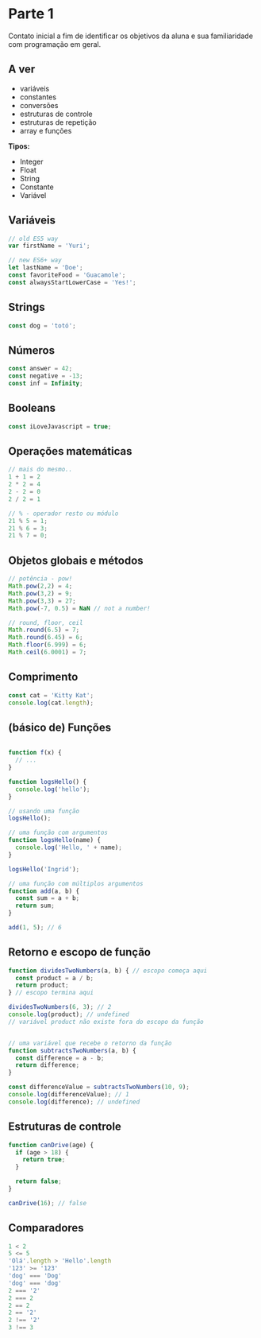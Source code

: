 # Parte 1

Contato inicial a fim de identificar os objetivos da aluna e sua familiaridade com programação em geral.

## A ver

* variáveis
* constantes
* conversões
* estruturas de controle
* estruturas de repetição
* array e funções

**Tipos:**

* Integer
* Float
* String
* Constante
* Variável

## Variáveis

```javascript
// old ES5 way
var firstName = 'Yuri';

// new ES6+ way
let lastName = 'Doe';
const favoriteFood = 'Guacamole';
const alwaysStartLowerCase = 'Yes!';
```

## Strings

```javascript
const dog = 'totó';
```

## Números

```javascript
const answer = 42;
const negative = -13;
const inf = Infinity;
```

## Booleans

```js
const iLoveJavascript = true;
```

## Operações matemáticas

```js
// mais do mesmo..
1 + 1 = 2
2 * 2 = 4
2 - 2 = 0
2 / 2 = 1

// % - operador resto ou módulo
21 % 5 = 1;
21 % 6 = 3;
21 % 7 = 0;
```

## Objetos globais e métodos

```js
// potência - pow!
Math.pow(2,2) = 4;
Math.pow(3,2) = 9;
Math.pow(3,3) = 27;
Math.pow(-7, 0.5) = NaN // not a number!

// round, floor, ceil
Math.round(6.5) = 7;
Math.round(6.45) = 6;
Math.floor(6.999) = 6;
Math.ceil(6.0001) = 7;
```

## Comprimento

```js
const cat = 'Kitty Kat';
console.log(cat.length);
```

## (básico de) Funções

```js

function f(x) {
  // ...
}

function logsHello() {
  console.log('hello');
}

// usando uma função
logsHello();

// uma função com argumentos
function logsHello(name) {
  console.log('Hello, ' + name);
}

logsHello('Ingrid');

// uma função com múltiplos argumentos
function add(a, b) {
  const sum = a + b;
  return sum;
}

add(1, 5); // 6
```

## Retorno e escopo de função

```js
function dividesTwoNumbers(a, b) { // escopo começa aqui
  const product = a / b;
  return product;
} // escopo termina aqui

dividesTwoNumbers(6, 3); // 2
console.log(product); // undefined
// variável product não existe fora do escopo da função


// uma variável que recebe o retorno da função
function subtractsTwoNumbers(a, b) {
  const difference = a - b;
  return difference;
}

const differenceValue = subtractsTwoNumbers(10, 9);
console.log(differenceValue); // 1
console.log(difference); // undefined
```

## Estruturas de controle

```js
function canDrive(age) {
  if (age > 18) {
    return true;
  }

  return false;
}

canDrive(16); // false
```

## Comparadores

```js
1 < 2
5 <= 5
'Olá'.length > 'Hello'.length
'123' >= '123'
'dog' === 'Dog'
'dog' === 'dog'
2 === '2'
2 === 2
2 == 2
2 == '2'
2 !== '2'
3 !== 3
```